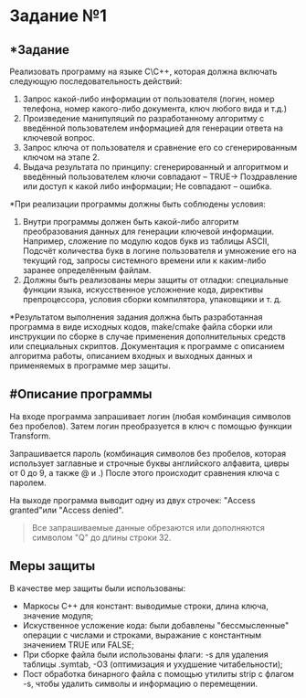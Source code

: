 # Задание №1

## *Задание
Реализовать программу на языке C\C++, которая должна включать следующую последовательность действий:
1. Запрос какой-либо информации от пользователя (логин, номер телефона, номер какого-либо документа, ключ любого вида и т.д.)
2. Произведение манипуляций по разработанному алгоритму с введённой пользователем информацией для генерации ответа на ключевой вопрос.
3. Запрос ключа от пользователя и сравнение его со сгенерированным ключом на этапе 2.
4. Выдача результата по принципу: сгенерированный и алгоритмом и введённый пользователем ключи совпадают – TRUE-> Поздравление или доступ к какой либо информации; Не совпадают – ошибка.

*При реализации программы должны быть соблюдены условия:
1. Внутри программы должен быть какой-либо алгоритм преобразования данных для генерации ключевой информации. Например, сложение по модулю кодов букв из таблицы ASCII, Подсчёт количества букв в логине пользователя и умножение его на текущий год, запросы системного времени или к каким-либо заранее определённым файлам.
2. Должны быть реализованы меры защиты от отладки: специальные функции языка, искусственное усложнение кода, директивы препроцессора, условия сборки компилятора, упаковщики и т. д.

*Результатом выполнения задания должна быть разработанная программа в виде исходных кодов, make/cmake файла сборки или инструкции по сборке в случае применения дополнительных средств или специальных скриптов. Документация к программе с описанием алгоритма работы, описанием входных и выходных данных и применяемых в программе мер защиты.

## #Описание программы
На входе программа запрашивает логин (любая комбинация символов без пробелов). Затем логин преобразуется в ключ с помощью функции Transform.

Запрашивается пароль (комбинация символов без пробелов, которая использует заглавные и строчные буквы английского алфавита, цивры от 0 до 9, а также @ и .)
После этого происходит сравнения ключа с паролем.

На выходе программа выводит одну из двух строчек: "Access granted"или "Access denied".

>Все запрашиваемые данные обрезаются или дополняются символом "Q" до длины строки 32.

## Меры защиты
В качестве мер защиты были использованы: 
* Маркосы C++ для констант: выводимые строки, длина ключа, значение модуля;
* Искуственное усложение кода: были добавлены "бессмысленные" операции с числами и строками, выражание с константным значением TRUE или FALSE;
* При сборке файла были использованы флаги: -s для удаления таблицы .symtab, -O3 (оптимизация и ухудшение читабельности);
* Пост обработка бинарного файла с помощью утилиты strip с флагом -s, чтобы удалить символы и информацию о перемещении.
